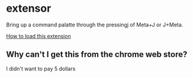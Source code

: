 # extensor

Bring up a command palatte through the pressingj of Meta+J or J+Meta.

[How to load this extension](https://developer.chrome.com/extensions/getstarted)

## Why can't I get this from the chrome web store?
I didn't want to pay 5 dollars
